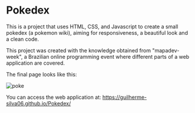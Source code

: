 # Pokedex

This is a project that uses HTML, CSS, and Javascript to create a small pokedex (a pokemon wiki), aiming for responsiveness, a beautiful look and a clean code.

This project was created with the knowledge obtained from "mapadev-week", a Brazilian online programming event where different parts of a web application are covered.

The final page looks like this:

![poke](https://user-images.githubusercontent.com/75526117/158100192-cc3eee64-84b8-48c2-8b25-84d34c7b2526.JPG)

You can access the web application at: https://guilherme-silva06.github.io/Pokedex/
